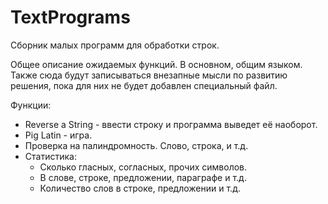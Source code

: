 # TextPrograms
Сборник малых программ для обработки строк.

Общее описание ожидаемых функций. 
В основном, общим языком.
Также сюда будут записываться внезапные мысли по развитию решения, пока для них не будет добавлен специальный файл.

Функции:
- Reverse a String - ввести строку и программа выведет её наоборот. 
- Pig Latin - игра. 
- Проверка на палиндромность. Слово, строка, и т.д. 
- Статистика:
  - Сколько гласных, согласных, прочих символов.
  - В слове, строке, предложении, параграфе и т.д.
  - Количество слов в строке, предложении и т.д.
